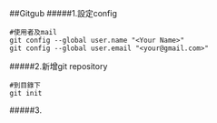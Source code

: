 ##Gitgub
#####1.設定config
```
#使用者及mail
git config --global user.name "<Your Name>"
git config --global user.email "<your@gmail.com>"
```
#####2.新增git repository
```
#到目錄下
git init
```
#####3.